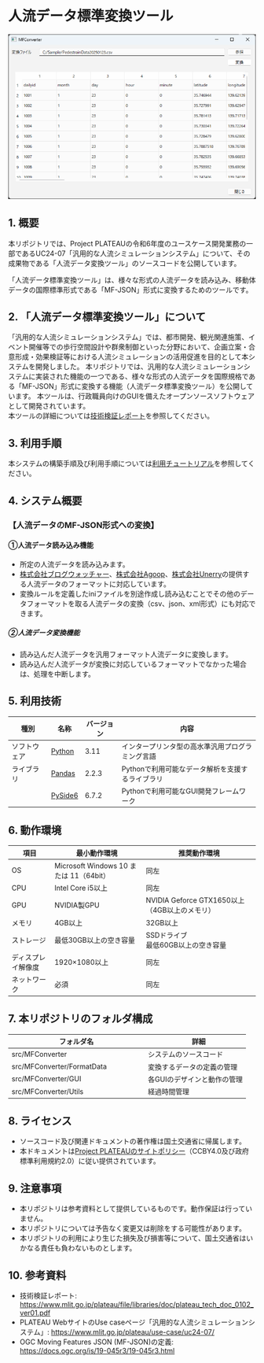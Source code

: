 # 人流データ標準変換ツール 

![概要](./img/MFConverter.png) <!-- OSSの対象物のスクリーンショット（画面表示がない場合にはイメージ画像）を貼り付けください -->


## 1. 概要
本リポジトリでは、Project PLATEAUの令和6年度のユースケース開発業務の一部であるUC24-07「汎用的な人流シミュレーションシステム」について、その成果物である「人流データ変換ツール」のソースコードを公開しています。

「人流データ標準変換ツール」は、様々な形式の人流データを読み込み、移動体データの国際標準形式である「MF-JSON」形式に変換するためのツールです。

## 2. 「人流データ標準変換ツール」について 
「汎用的な人流シミュレーションシステム」では、都市開発、観光関連施策、イベント開催等での歩行空間設計や群衆制御といった分野において、企画立案・合意形成・効果検証等における人流シミュレーションの活用促進を目的として本システムを開発しました。
本リポジトリでは、汎用的な人流シミュレーションシステムに実装された機能の一つである、様々な形式の人流データを国際規格である「MF-JSON」形式に変換する機能（人流データ標準変換ツール）を公開しています。
本ツールは、行政職員向けのGUIを備えたオープンソースソフトウェアとして開発されています。\
本ツールの詳細については[技術検証レポート](https://www.mlit.go.jp/plateau/file/libraries/doc/plateau_tech_doc_0102_ver01.pdf)を参照してください。

## 3. 利用手順
本システムの構築手順及び利用手順については[利用チュートリアル](https://project-plateau.github.io/MF-JSON-Converter/)を参照してください。

## 4. システム概要 
### 【人流データのMF-JSON形式への変換】
#### ①人流データ読み込み機能
- 所定の人流データを読み込みます。
- [株式会社ブログウォッチャー](https://www.blogwatcher.co.jp/)、[株式会社Agoop](https://agoop.co.jp/)、[株式会社Unerry](https://www.unerry.co.jp/)の提供する人流データのフォーマットに対応しています。
- 変換ルールを定義したiniファイルを別途作成し読み込むことでその他のデータフォーマットを取る人流データの変換（csv、json、xml形式）にも対応できます。

##### ②人流データ変換機能
- 読み込んだ人流データを汎用フォーマット人流データに変換します。
- 読み込んだ人流データが変換に対応しているフォーマットでなかった場合は、処理を中断します。

## 5. 利用技術
| 種別        | 名称     | バージョン   | 内容                        |
| ----------- | --------|-------------|-----------------------------|
| ソフトウェア | [Python](https://www.python.org/) |3.11  | インタープリンタ型の高水準汎用プログラミング言語 |
| ライブラリ   | [Pandas](https://pandas.pydata.org/) |2.2.3  | Pythonで利用可能なデータ解析を支援するライブラリ |
|             | [PySide6](https://pypi.org/project/PySide6/) |6.7.2  | Pythonで利用可能なGUI開発フレームワーク |

## 6. 動作環境
| 項目               | 最小動作環境                            | 推奨動作環境                                  | 
| ------------------ | -------------------------------------- | ------------------------------------------- | 
| OS                 | Microsoft Windows 10 または 11（64bit） | 同左                                        | 
| CPU                | Intel Core i5以上                      | 同左                                         | 
| GPU                | NVIDIA製GPU                            | NVIDIA Geforce GTX1650以上（4GB以上のメモリ） | 
| メモリ          　  | 4GB以上                                | 32GB以上                                    | 
| ストレージ          | 最低30GB以上の空き容量                  | SSDドライブ<br>最低60GB以上の空き容量          | 
| ディスプレイ解像度   | 1920×1080以上                          | 同左          　　　　　　　　               | 
| ネットワーク        | 必須                                   | 同左                                        | 

## 7. 本リポジトリのフォルダ構成

| フォルダ名　| 　詳細  |
|------------------|--------|
| src/MFConverter   | システムのソースコード |
| src/MFConverter/FormatData　　　　　|変換するデータの定義の管理  |
| src/MFConverter/GUI  　　　　　　　　|各GUIのデザインと動作の管理  |
| src/MFConverter/Utils　　　　　　　　| 経過時間管理 |


## 8. ライセンス

- ソースコード及び関連ドキュメントの著作権は国土交通省に帰属します。
- 本ドキュメントは[Project PLATEAUのサイトポリシー](https://www.mlit.go.jp/plateau/site-policy/)（CCBY4.0及び政府標準利用規約2.0）に従い提供されています。

## 9. 注意事項

- 本リポジトリは参考資料として提供しているものです。動作保証は行っていません。
- 本リポジトリについては予告なく変更又は削除をする可能性があります。
- 本リポジトリの利用により生じた損失及び損害等について、国土交通省はいかなる責任も負わないものとします。

## 10. 参考資料
- 技術検証レポート: https://www.mlit.go.jp/plateau/file/libraries/doc/plateau_tech_doc_0102_ver01.pdf
- PLATEAU WebサイトのUse caseページ「汎用的な人流シミュレーションシステム」: https://www.mlit.go.jp/plateau/use-case/uc24-07/
- OGC Moving Features JSON (MF-JSON)の定義: https://docs.ogc.org/is/19-045r3/19-045r3.html
